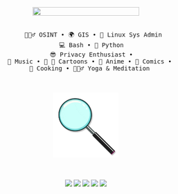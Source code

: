 <div align="center">
<img src="https://readme-typing-svg.demolab.com?font=Inconsolata&weight=500&size=50&duration=4000&pause=300&color=d80049&center=true&vCenter=true&multiline=true&repeat=false&random=false&width=1300&height=140&lines=Hello+hello;I'm+Zombi3%2C+an+OSINT+analyst+and+privacy+nut+%E2%9C%A9" height="70%" width="70%" />
<br><br>
<pre>
    🕵🏻‍♂️ OSINT • 🌍 GIS • 🐧 Linux Sys Admin
    💻 Bash • 🐍 Python 
    😎 Privacy Enthusiast • 
    🎵 Music • 🐰 🥕 Cartoons • 🥷 Anime • 🦇 Comics •  
    🍔 Cooking • 🧘🏽‍♂️ Yoga & Meditation  
</pre>
<br><br>
<img src="mag.gif" alt="magnifying glass" width="30%" height="30%"/>
<br><br><br>
    

[![](https://img.shields.io/badge/X-000000?style=for-the-badge&logo=x&logoColor=white)](https://x.com/midnit3_Z0mbi3)
[![](https://img.shields.io/badge/Discord-7289DA?style=for-the-badge&logo=discord&logoColor=white)](https://discordapp.com/users/1204982186755752050)
[![](https://img.shields.io/badge/-HackTheBox-%239FEF00?style=for-the-badge&logo=hackthebox&logoColor=white)](https://app.hackthebox.com/profile/1947172)
[![](https://img.shields.io/badge/Wire-B71C1C?style=for-the-badge&logo=wire&logoColor=white)](https://account.wire.com/user-profile/?id=7830b3f6-705d-48ab-9c55-4fe601d35ed0)
[![](https://img.shields.io/badge/ProtonMail-8B89CC?style=for-the-badge&logo=protonmail&logoColor=white)](mailto:midnit3Z0mbi3@proton.me)
</div>
<br><br>
